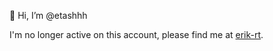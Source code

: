 👋 Hi, I’m @etashhh

I'm no longer active on this account, please find me at [erik-rt](https://github.com/erik-rt).

<!---
etashhh/etashhh is a ✨ special ✨ repository because its `README.md` (this file) appears on your GitHub profile.
You can click the Preview link to take a look at your changes.
--->
